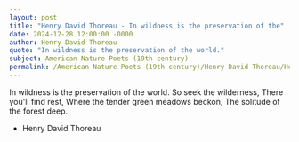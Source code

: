 ```yaml
---
layout: post
title: "Henry David Thoreau - In wildness is the preservation of the"
date: 2024-12-28 12:00:00 -0000
author: Henry David Thoreau
quote: "In wildness is the preservation of the world."
subject: American Nature Poets (19th century)
permalink: /American Nature Poets (19th century)/Henry David Thoreau/Henry David Thoreau - In wildness is the preservation of the
---
```


In wildness is the preservation of the world.
So seek the wilderness,
There you'll find rest,
Where the tender green meadows beckon,
The solitude of the forest deep.

- Henry David Thoreau
